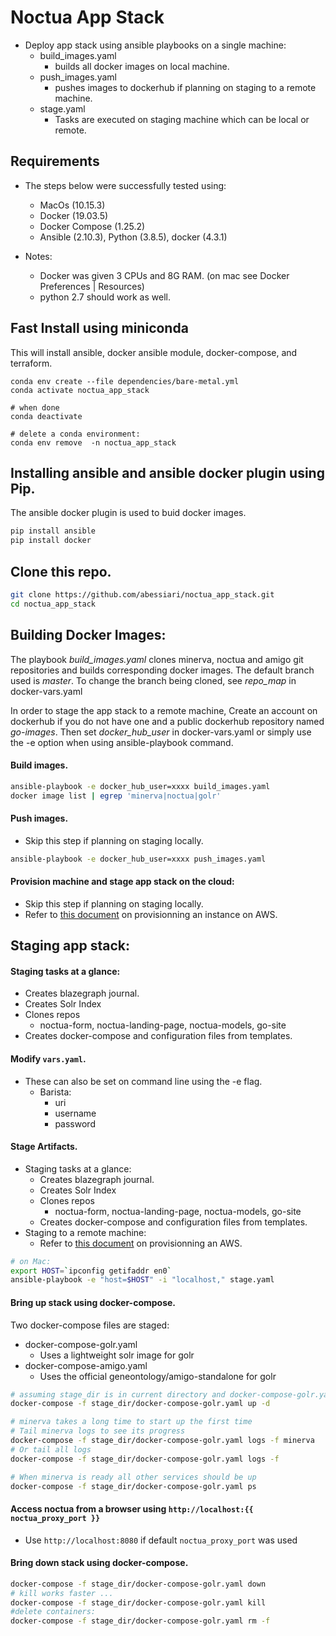 # Noctua App Stack

- Deploy app stack using ansible playbooks on a single machine:
  - build_images.yaml
    - builds all docker images on local machine.
  - push_images.yaml
    - pushes images to dockerhub if planning on staging to a remote machine.
  - stage.yaml
    - Tasks are executed on staging machine which can be local or remote.
   

## Requirements 

- The steps below were successfully tested using:
    - MacOs (10.15.3)
    - Docker (19.03.5)
    - Docker Compose (1.25.2)
    - Ansible (2.10.3), Python (3.8.5), docker (4.3.1)
    
- Notes:
    - Docker was given 3 CPUs and 8G RAM. (on mac see Docker Preferences | Resources)
    - python 2.7 should work as well.
    
## Fast Install using miniconda

This will install ansible, docker ansible module, docker-compose, and terraform. 

```
conda env create --file dependencies/bare-metal.yml
conda activate noctua_app_stack

# when done
conda deactivate

# delete a conda environment:
conda env remove  -n noctua_app_stack

```

## Installing ansible and ansible docker plugin using Pip.
 

The ansible docker plugin is used to buid docker images.

```sh
pip install ansible
pip install docker 
```

## Clone this repo.

```sh
git clone https://github.com/abessiari/noctua_app_stack.git
cd noctua_app_stack
```

## Building Docker Images:
The playbook <i>build_images.yaml</i> clones minerva, noctua and amigo git repositories 
and builds corresponding docker images. The default branch used is <i>master</i>. 
To change the branch being cloned, see <i>repo_map</i> in docker-vars.yaml

In order to stage the app stack to a remote machine, Create an account on dockerhub if you do not have one 
and a public dockerhub repository named <i>go-images</i>. Then set <i>docker_hub_user</i> in docker-vars.yaml or simply 
use the -e option when using ansible-playbook command. 


#### Build images.

```sh
ansible-playbook -e docker_hub_user=xxxx build_images.yaml
docker image list | egrep 'minerva|noctua|golr'
```

#### Push images.
- Skip this step if planning on staging locally.

```sh
ansible-playbook -e docker_hub_user=xxxx push_images.yaml
```

#### Provision machine and stage app stack on the cloud:
- Skip this step if planning on staging locally. 
- Refer to [this document](./docs/AWS_README.md) on provisionning an instance on AWS.

## Staging app stack: 

#### Staging tasks at a glance:
- Creates blazegraph journal.
- Creates Solr Index
- Clones repos
  - noctua-form, noctua-landing-page, noctua-models, go-site
- Creates docker-compose and configuration files from templates.

#### Modify `vars.yaml`. 
- These can also be set on command line using the -e flag.
  - Barista:
    - uri
    - username
    - password
    
#### Stage Artifacts.
- Staging tasks at a glance:
  - Creates blazegraph journal.
  - Creates Solr Index
  - Clones repos
    - noctua-form, noctua-landing-page, noctua-models, go-site
  - Creates docker-compose and configuration files from templates.
- Staging to a remote machine:
  - Refer to [this document](./docs/AWS_README.md) on provisionning an AWS.

```sh
# on Mac:
export HOST=`ipconfig getifaddr en0`
ansible-playbook -e "host=$HOST" -i "localhost," stage.yaml
```
#### Bring up stack using docker-compose.
Two docker-compose files are staged:
  - docker-compose-golr.yaml
    - Uses a lightweight solr image for golr
  - docker-compose-amigo.yaml
    - Uses the official geneontology/amigo-standalone for golr

```sh
# assuming stage_dir is in current directory and docker-compose-golr.yaml is used:
docker-compose -f stage_dir/docker-compose-golr.yaml up -d

# minerva takes a long time to start up the first time
# Tail minerva logs to see its progress
docker-compose -f stage_dir/docker-compose-golr.yaml logs -f minerva
# Or tail all logs
docker-compose -f stage_dir/docker-compose-golr.yaml logs -f

# When minerva is ready all other services should be up
docker-compose -f stage_dir/docker-compose-golr.yaml ps
```

#### Access noctua from a browser using `http://localhost:{{ noctua_proxy_port }}`
- Use `http://localhost:8080` if default `noctua_proxy_port` was used

#### Bring down stack using docker-compose. 

```sh
docker-compose -f stage_dir/docker-compose-golr.yaml down
# kill works faster ...
docker-compose -f stage_dir/docker-compose-golr.yaml kill
#delete containers:
docker-compose -f stage_dir/docker-compose-golr.yaml rm -f
```
